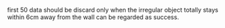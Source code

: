first 50 data should be discard
only when the irregular object totally stays within 6cm away from the wall can be regarded as success.